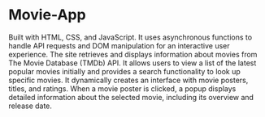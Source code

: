 # Movie-App

Built with HTML, CSS, and JavaScript. It uses asynchronous functions to handle API requests and DOM manipulation for an interactive user experience. The site retrieves and displays information about movies from The Movie Database (TMDb) API. It allows users to view a list of the latest popular movies initially and provides a search functionality to look up specific movies. It dynamically creates an interface with movie posters, titles, and ratings. When a movie poster is clicked, a popup displays detailed information about the selected movie, including its overview and release date.
